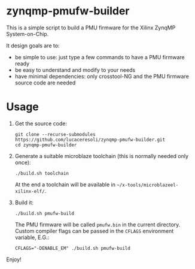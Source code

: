 zynqmp-pmufw-builder
====================

This is a simple script to build a PMU firmware for the Xilinx ZynqMP
System-on-Chip.

It design goals are to:

* be simple to use: just type a few commands to have a PMU firmware
  ready
* be easy to understand and modify to your needs
* have minimal dependencies: only crosstool-NG and the PMU firmware
  source code are needed



Usage
=====

1. Get the source code:

       git clone --recurse-submodules https://github.com/lucaceresoli/zynqmp-pmufw-builder.git
       cd zynqmp-pmufw-builder

2. Generate a suitable microblaze toolchain (this is normally needed
   only once):

       ./build.sh toolchain

   At the end a toolchain will be available in
   `~/x-tools/microblazeel-xilinx-elf/`.

3. Build it:

       ./build.sh pmufw-build

   The PMU firmware will be called `pmufw.bin` in the current directory.
   Custom compiler flags can be passed in the `CFLAGS` environment
   variable, E.G.:

       CFLAGS="-DENABLE_EM" ./build.sh pmufw-build

Enjoy!
